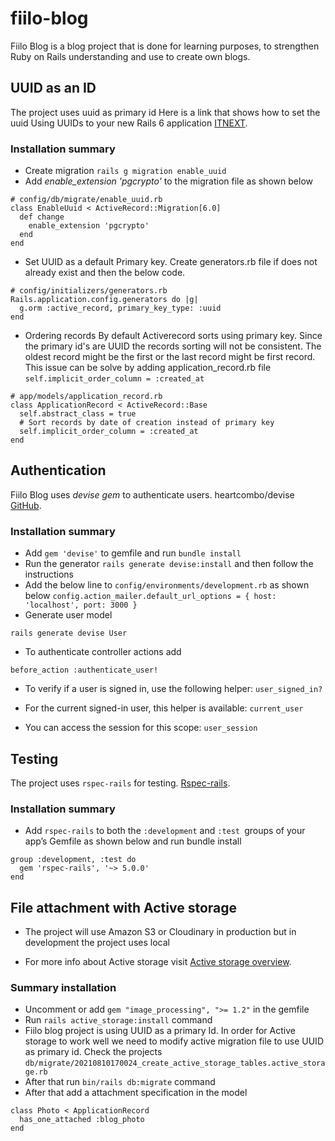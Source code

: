# fiilo-blog

Fiilo Blog is a blog project that is done for learning purposes, to strengthen Ruby on Rails understanding and use to create own blogs.

## UUID as an ID

The project uses uuid as primary id
Here is a link that shows how to set the uuid
Using UUIDs to your new Rails 6 application [ITNEXT](https://itnext.io/using-uuids-to-your-rails-6-application-6438f4eeafdf).

### Installation summary

- Create migration `rails g migration enable_uuid`
- Add _enable_extension 'pgcrypto'_ to the migration file as shown below

```
# config/db/migrate/enable_uuid.rb
class EnableUuid < ActiveRecord::Migration[6.0]
  def change
    enable_extension 'pgcrypto'
  end
end
```

- Set UUID as a default Primary key. Create generators.rb file if does not already exist and then the below code.

```
# config/initializers/generators.rb
Rails.application.config.generators do |g|
  g.orm :active_record, primary_key_type: :uuid
end
```

- Ordering records
  By default Activerecord sorts using primary key. Since the primary id's are UUID the records sorting will not be consistent. The oldest record might be the first or the last record might be first record.
  This issue can be solve by adding application_record.rb file `self.implicit_order_column = :created_at`

```
# app/models/application_record.rb
class ApplicationRecord < ActiveRecord::Base
  self.abstract_class = true
  # Sort records by date of creation instead of primary key
  self.implicit_order_column = :created_at
end
```

## Authentication

Fiilo Blog uses _devise gem_ to authenticate users.
heartcombo/devise [GitHub](https://github.com/heartcombo/devise).

### Installation summary

- Add `gem 'devise'` to gemfile and run `bundle install`
- Run the generator `rails generate devise:install` and then follow the instructions
- Add the below line to `config/environments/development.rb` as shown below
  `config.action_mailer.default_url_options = { host: 'localhost', port: 3000 }`
- Generate user model

```
rails generate devise User
```

- To authenticate controller actions add

```
before_action :authenticate_user!
```

- To verify if a user is signed in, use the following helper:
  `user_signed_in?`

- For the current signed-in user, this helper is available:
  `current_user`

- You can access the session for this scope:
  `user_session`

## Testing

The project uses `rspec-rails` for testing. [Rspec-rails](https://github.com/rspec/rspec-rails).

### Installation summary

- Add `rspec-rails` to both the `:development` and `:test `groups of your app’s Gemfile as shown below and run bundle install

```
group :development, :test do
  gem 'rspec-rails', '~> 5.0.0'
end
```

## File attachment with Active storage

- The project will use Amazon S3 or Cloudinary in production but in development the project uses local

- For more info about Active storage visit [Active storage overview](https://edgeguides.rubyonrails.org/active_storage_overview.html).

### Summary installation

- Uncomment or add `gem "image_processing", ">= 1.2"` in the gemfile
- Run `rails active_storage:install` command
- Fiilo blog project is using UUID as a primary Id. In order for Active storage to work well we need to modify active migration file to use UUID as primary id. Check the projects `db/migrate/20210810170024_create_active_storage_tables.active_storage.rb`
- After that run `bin/rails db:migrate` command
- After that add a attachment specification in the model

```
class Photo < ApplicationRecord
  has_one_attached :blog_photo
end
```
